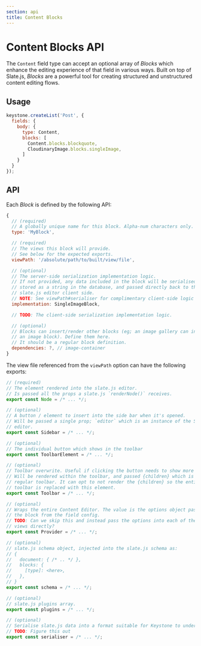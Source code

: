 ```yaml
---
section: api
title: Content Blocks
---
```


# Content Blocks API

The `Content` field type can accept an optional array of _Blocks_ which enhance
the editing experience of that field in various ways. Built on top of Slate.js,
_Blocks_ are a powerful tool for creating structured and unstructured content
editing flows.

## Usage

```javascript
keystone.createList('Post', {
  fields: {
    body: {
      type: Content,
      blocks: [
        Content.blocks.blockquote,
        CloudinaryImage.blocks.singleImage,
      ]
    }
  }
});
```

## API

Each _Block_ is defined by the following API:

```javascript
{
  // (required)
  // A globally unique name for this block. Alpha-num characters only.
  type: 'MyBlock',

  // (required)
  // The views this block will provide.
  // See below for the expected exports.
  viewPath: '/absolute/path/to/built/view/file',

  // (optional)
  // The server-side serialization implementation logic.
  // If not provided, any data included in the block will be serialised and
  // stored as a string in the database, and passed directly back to the
  // slate.js editor client side.
  // NOTE: See viewPath#serialiser for complimentary client-side logic
  implementation: SingleImageBlock,

  // TODO: The client-side serialization implementation logic.

  // (optional)
  // Blocks can insert/render other blocks (eg; an image gallery can insert
  // an image block). Define them here.
  // It should be a regular block definition.
  dependencies: ?, // image-container
}
```

The view file referenced from the `viewPath` option can have the following
exports:

```javascript
// (required)
// The element rendered into the slate.js editor.
// Is passed all the props a slate.js `renderNode()` receives.
export const Node = /* ... */;

// (optional)
// A button / element to insert into the side bar when it's opened.
// Will be passed a single prop; `editor` which is an instance of the Slate.js
// editor.
export const Sidebar = /* ... */;

// (optional)
// The individual button which shows in the toolbar
export const ToolbarElement = /* ... */;

// (optional)
// Toolbar overwrite. Useful if clicking the button needs to show more info.
// Will be rendered within the toolbar, and passed {children} which is the
// regular toolbar. It can opt to not render the {children} so the entire
// toolbar is replaced with this element.
export const Toolbar = /* ... */;

// (optional)
// Wraps the entire Content Editor. The value is the options object passed to
// the block from the field config.
// TODO: Can we skip this and instead pass the options into each of the above
// views directly?
export const Provider = /* ... */;

// (optional)
// slate.js schema object, injected into the slate.js schema as:
// {
//   document: { /* .. */ },
//   blocks: {
//     [type]: <here>,
//   },
// }
export const schema = /* ... */;

// (optional)
// slate.js plugins array.
export const plugins = /* ... */;

// (optional)
// Serialise slate.js data into a format suitable for Keystone to understand.
// TODO: Figure this out
export const serialiser = /* ... */;
```
